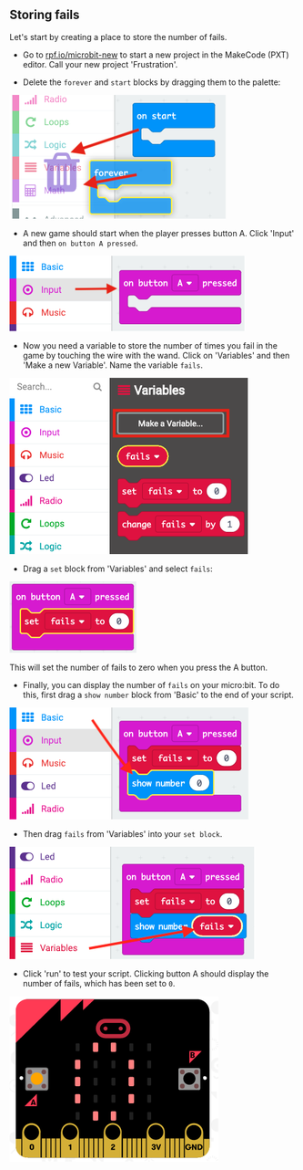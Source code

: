 ## Storing fails

Let's start by creating a place to store the number of fails.

+ Go to <a href="https://rpf.io/microbit-new" target="_blank">rpf.io/microbit-new</a> to start a new project in the MakeCode (PXT) editor. Call your new project 'Frustration'.

+ Delete the `forever` and `start` blocks by dragging them to the palette:

![screenshot](images/frustration-bin.png)

+ A new game should start when the player presses button A. Click 'Input' and then `on button A pressed`.

![screenshot](images/frustration-onPressA.png)

+ Now you need a variable to store the number of times you fail in the game by touching the wire with the wand. Click on 'Variables' and then 'Make a new Variable'. Name the variable `fails`.

![screenshot](images/frustration-variable.png)

+ Drag a `set` block from 'Variables' and select `fails`:

![screenshot](images/frustration-fails.png)

This will set the number of fails to zero when you press the A button.

+ Finally, you can display the number of `fails` on your micro:bit. To do this, first drag a `show number` block from 'Basic' to the end of your script.

![screenshot](images/frustration-show.png)

+ Then drag `fails` from 'Variables' into your `set block`.

![screenshot](images/frustration-show-fails.png)

+ Click 'run' to test your script. Clicking button A should display the number of fails, which has been set to `0`.

![screenshot](images/frustration-fails-test.png)
